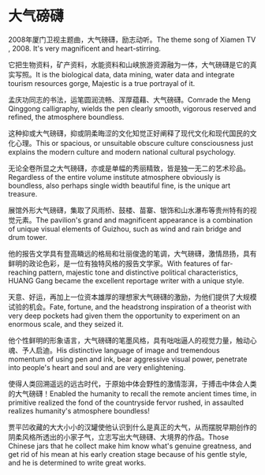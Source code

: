 # 大气磅礴

<p><span class="chinese">2008年厦门卫视主题曲，大气磅礴，励志动听。</span><span class="english">The theme song of Xiamen TV , 2008. It's very magnificent and heart-stirring.</span></p>

<p><span class="chinese">它把生物资料，矿产资料，水能资料和山峡旅游资源融为一体，大气磅礴是它的真实写照。</span><span class="english">It is the biological data, data mining, water data and integrate tourism resources gorge, Majestic is a true portrayal of it.</span></p>

<p><span class="chinese">孟庆功同志的书法，运笔圆润流畅、浑厚蕴藉、大气磅礴。</span><span class="english">Comrade the Meng Qinggong calligraphy, wields the pen clearly smooth, vigorous reserved and refined, the atmosphere boundless.</span></p>

<p><span class="chinese">这种抑或大气磅礴，抑或阴柔晦涩的文化知觉正好阐释了现代文化和现代国民的文化心理。</span><span class="english">This or spacious, or unsuitable obscure culture consciousness just explains the modern culture and modern national cultural psychology.</span></p>

<p><span class="chinese">无论全卷所显之大气磅礴，亦或是单幅的秀丽精致，皆是独一无二的艺术珍品。</span><span class="english">Regardless of the entire volume institute atmosphere obviously is boundless, also perhaps single width beautiful fine, is the unique art treasure.</span></p>

<p><span class="chinese">展馆外形大气磅礴，集取了风雨桥、鼓楼、苗寨、银饰和山水瀑布等贵州特有的视觉元素。</span><span class="english">The pavilion's grand and magnificent appearance is a combination of unique visual elements of Guizhou, such as wind and rain bridge and drum tower.</span></p>

<p><span class="chinese">他的报告文学具有登高瞵远的格局和壮丽俊逸的笔调，大气磅礴，激情昂扬，具有鲜明的政论色彩，是一位有独特风格的报告文学家。</span><span class="english">With features of far-reaching pattern, majestic tone and distinctive political characteristics, HUANG Gang became the excellent reportage writer with a unique style.</span></p>

<p><span class="chinese">天意、好运，再加上一位资本雄厚的理想家大气磅礴的激励，为他们提供了大规模试验的机会。</span><span class="english">Fate, fortune, and the headstrong inspiration of a theorist with very deep pockets had given them the opportunity to experiment on an enormous scale, and they seized it.</span></p>

<p><span class="chinese">他个性鲜明的形象语言，大气磅礴的笔墨风格，具有咄咄逼人的视觉力量，触动心魂、予人启迪。</span><span class="english">His distinctive language of image and tremendous momentum of using pen and ink, bear aggressive visual power, penetrate into people's heart and soul and are very enlightening.</span></p>

<p><span class="chinese">使得人类回溯遥远的远古时代，于原始中体会野性的激情澎湃，于搏击中体会人类的大气磅礴！</span><span class="english">Enabled the humanity to recall the remote ancient times time, in primitive realized the fond of the countryside fervor rushed, in assaulted realizes humanity's atmosphere boundless!</span></p>

<p><span class="chinese">贾平凹收藏的大大小小的汉罐使他认识到什么是真正的大气，从而摆脱早期创作的阴柔风格所透出的小家子气，立志写出大气磅礴、大境界的作品。</span><span class="english">Those Chinese jars that he collect make him know what's genuine greatness, and get rid of his mean at his early creation stage because of his gentle style, and he is determined to write great works.</span></p>

